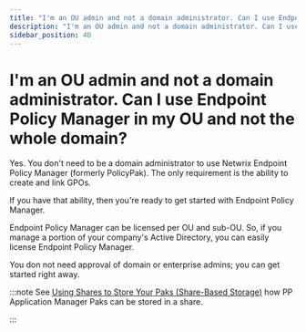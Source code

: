 ```yaml
---
title: "I'm an OU admin and not a domain administrator. Can I use Endpoint Policy Manager in my OU and not the whole domain?"
description: "I'm an OU admin and not a domain administrator. Can I use Endpoint Policy Manager in my OU and not the whole domain?"
sidebar_position: 40
---
```


# I'm an OU admin and not a domain administrator. Can I use Endpoint Policy Manager in my OU and not the whole domain?

Yes. You don't need to be a domain administrator to use Netwrix Endpoint Policy Manager (formerly
PolicyPak). The only requirement is the ability to create and link GPOs.

If you have that ability, then you're ready to get started with Endpoint Policy Manager.

Endpoint Policy Manager can be licensed per OU and sub-OU. So, if you manage a portion of your
company's Active Directory, you can easily license Endpoint Policy Manager.

You don not need approval of domain or enterprise admins; you can get started right away.

:::note
See
[Using Shares to Store Your Paks (Share-Based Storage)](/docs/endpointpolicymanager/components/applicationsettingsmanager/videos/centralstoresharing/shares.md)
how PP Application Manager Paks can be stored in a share.

:::
